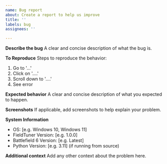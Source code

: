 ```yaml
---
name: Bug report
about: Create a report to help us improve
title: ''
labels: bug
assignees: ''

---
```


**Describe the bug**
A clear and concise description of what the bug is.

**To Reproduce**
Steps to reproduce the behavior:
1. Go to '...'
2. Click on '....'
3. Scroll down to '....'
4. See error

**Expected behavior**
A clear and concise description of what you expected to happen.

**Screenshots**
If applicable, add screenshots to help explain your problem.

**System Information**
- OS: [e.g. Windows 10, Windows 11]
- FieldTuner Version: [e.g. 1.0.0]
- Battlefield 6 Version: [e.g. Latest]
- Python Version: [e.g. 3.11] (if running from source)

**Additional context**
Add any other context about the problem here.

